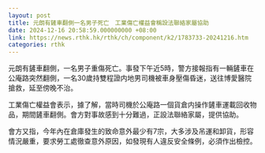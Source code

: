 ```yaml
---
layout: post
title: 元朗有鏟車翻側一名男子死亡　工業傷亡權益會稱設法聯絡家屬協助
date: 2024-12-16 20:58:59.000000000 +08:00
link: https://news.rthk.hk/rthk/ch/component/k2/1783733-20241216.htm
categories: rthk
---
```


元朗有鏟車翻側，一名男子重傷死亡。事發下午近5時，警方接報指有一輛鏟車在公庵路突然翻側，一名30歲持雙程證内地男司機被車身壓傷昏迷，送往博愛醫院搶救，延至傍晚不治。

工業傷亡權益會表示，據了解，當時司機於公庵路一個貨倉内操作鏟車運載回收物品，期間鏟車翻側。會方對事故感到十分難過，正設法聯絡家屬，提供協助。

會方又指，今年內在倉庫發生的致命意外最少有7宗，大多涉及吊運和卸貨，形容情況嚴重，要求勞工處徹查意外原因，如發現有人違反安全條例，必須作出檢控。
